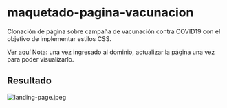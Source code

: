 # maquetado-pagina-vacunacion
Clonación de página sobre campaña de vacunación contra COVID19 con el objetivo de implementar estilos CSS.

[Ver aquí](http://campana-vacunacion.atwebpages.com/) 
Nota: una vez ingresado al dominio, actualizar la página una vez para poder visualizarlo.

## Resultado
![landing-page.jpeg](https://github.com/LorenaOviedo/maquetado-pagina-vacunacion/blob/main/images/resultado-clonacion.jpeg)
